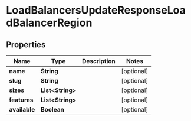 

# LoadBalancersUpdateResponseLoadBalancerRegion


## Properties

| Name | Type | Description | Notes |
|------------ | ------------- | ------------- | -------------|
|**name** | **String** |  |  [optional] |
|**slug** | **String** |  |  [optional] |
|**sizes** | **List&lt;String&gt;** |  |  [optional] |
|**features** | **List&lt;String&gt;** |  |  [optional] |
|**available** | **Boolean** |  |  [optional] |



